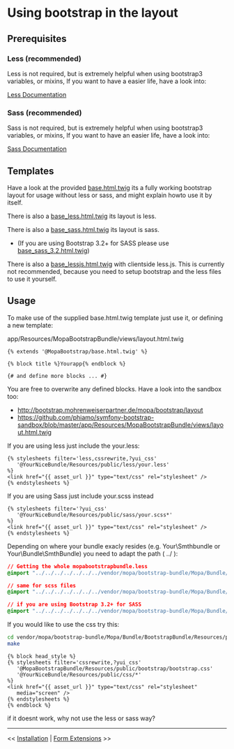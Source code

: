 Using bootstrap in the layout
=============================

Prerequisites
-------------

### Less (recommended)

Less is not required, but is extremely helpful when using bootstrap3 variables, or mixins,
If you want to have a easier life, have a look into:

[Less Documentation](https://github.com/phiamo/MopaBootstrapBundle/blob/master/Resources/doc/install/2-less-installation.md)

### Sass (recommended)

Sass is not required, but is extremely helpful when using bootstrap3 variables, or mixins,
If you want to have an easier life, have a look into:

[Sass Documentation](https://github.com/phiamo/MopaBootstrapBundle/blob/master/Resources/doc/install/3-sass-configuration.md)

Templates
---------

Have a look at the provided [base.html.twig](/Resources/views/base.html.twig) its a fully working bootstrap layout for usage without less or sass, and might explain howto use it by itself.

There is also a [base_less.html.twig](/Resources/views/base_less.html.twig) its layout is less.

There is also a [base_sass.html.twig](/Resources/views/base_sass.html.twig) its layout is sass.
- (If you are using Bootstrap 3.2+ for SASS please use [base_sass_3.2.html.twig](/Resources/views/base_sass_3.2.html.twig))

There is also a [base_lessjs.html.twig](/Resources/views/base_lessjs.html.twig) with clientside less.js. This is currently not recommended, because you need to setup bootstrap and the less files to use it yourself.

Usage
-----

To make use of the supplied base.html.twig template just use it, or
defining a new template:

app/Resources/MopaBootstrapBundle/views/layout.html.twig

```jinja
{% extends '@MopaBootstrap/base.html.twig' %}

{% block title %}Yourapp{% endblock %}

{# and define more blocks ... #}

```

You are free to overwrite any defined blocks.
Have a look into the sandbox too:

 * http://bootstrap.mohrenweiserpartner.de/mopa/bootstrap/layout
 * https://github.com/phiamo/symfony-bootstrap-sandbox/blob/master/app/Resources/MopaBootstrapBundle/views/layout.html.twig

If you are using less just include the your.less:

``` jinja
{% stylesheets filter='less,cssrewrite,?yui_css'
   '@YourNiceBundle/Resources/public/less/your.less'
%}
<link href="{{ asset_url }}" type="text/css" rel="stylesheet" />
{% endstylesheets %}
```

If you are using Sass just include your.scss instead

``` jinja
{% stylesheets filter='?yui_css'
   '@YourNiceBundle/Resources/public/sass/your.scss*'
%}
<link href="{{ asset_url }}" type="text/css" rel="stylesheet" />
{% endstylesheets %}
```

Depending on where your bundle exacly resides (e.g. Your\Smthbundle or Your\Bundle\SmthBundle)
you need to adapt the path ( ../ ):

``` css
// Getting the whole mopabootstrapbundle.less
@import "../../../../../../../vendor/mopa/bootstrap-bundle/Mopa/Bundle/BootstrapBundle/Resources/public/less/mopabootstrapbundle.less";

// same for scss files
@import "../../../../../../../vendor/mopa/bootstrap-bundle/Mopa/Bundle/BootstrapBundle/Resources/public/sass/mopabootstrapbundle.scss";

// if you are using Bootstrap 3.2+ for SASS
@import "../../../../../../../vendor/mopa/bootstrap-bundle/Mopa/Bundle/BootstrapBundle/Resources/public/sass/mopabootstrapbundle-3.2.scss";

```

If you would like to use the css try this:

```bash
cd vendor/mopa/bootstrap-bundle/Mopa/Bundle/BootstrapBundle/Resources/public/bootstrap
make
```

``` jinja
{% block head_style %}
{% stylesheets filter='cssrewrite,?yui_css'
   '@MopaBootstrapBundle/Resources/public/bootstrap/bootstrap.css'
   '@YourNiceBundle/Resources/public/css/*'
%}
<link href="{{ asset_url }}" type="text/css" rel="stylesheet"
   media="screen" />
{% endstylesheets %}
{% endblock %}
```

if it doesnt work, why not use the less or sass way?

---

<< [Installation](../install/1-getting-started.md) | [Form Extensions](../form/1-form-extension-templates.md) >>
